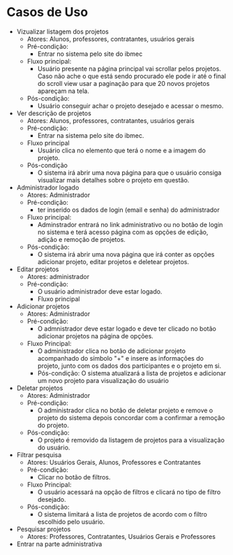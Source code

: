 # Casos de Uso
- Vizualizar listagem dos projetos
    - Atores: Alunos, professores, contratantes, usuários gerais
    - Pré-condição:
        - Entrar no sistema pelo site do ibmec
    - Fluxo principal:
        - Usuário presente na página principal vai scrollar pelos projetos. Caso não ache o que está sendo procurado ele pode ir até o final do scroll view usar a paginação para que 20 novos projetos apareçam na tela.
    - Pós-condição:
        - Usuário conseguir achar o projeto desejado e acessar o mesmo.
- Ver descrição de projetos
    - Atores: Alunos, professores, contratantes, usuários gerais
    - Pré-condição:
        - Entrar na sistema pelo site do ibmec.
    - Fluxo principal
        - Usuário clica no elemento que terá o nome e a imagem do projeto.
    - Pós-condição
        - O sistema irá abrir uma nova página para que o usuário consiga visualizar mais detalhes sobre o projeto em questão.
- Administrador logado
    - Atores: Administrador
    - Pré-condição:
        - ter inserido os dados de login (email e senha) do administrador
    - Fluxo principal:
        -  Adminstrador entrará no link administrativo ou no botão de login no sistema e terá acesso página com as opções de edição, adição e remoção de projetos.
    - Pós-condição:
        - O sistema irá abrir uma nova página que irá conter as opções adicionar projeto, editar projetos e deletear projetos.
- Editar projetos
    - Atores: administrador
    - Pré-condição:
        - O usuário administrador deve estar logado.
        - Fluxo principal 
- Adicionar projetos
    - Atores: Administrador
    - Pré-condição:
        - O admnistrador deve estar logado e deve ter clicado no botão adicionar projetos na página de opções.
    - Fluxo Principal:
        - O administrador clica no botão de adicionar projeto acompanhado do símbolo "+" e insere as informações do projeto, junto com os dados dos participantes e o projeto em si.
        - Pós-condição: O sistema atualizará a lista de projetos e adicionar um novo projeto para visualização do usuário
- Deletar projetos
    - Atores: Administrador
    - Pré-condição:
        - O administrador clica no botão de deletar projeto e remove o projeto do sistema depois concordar com a confirmar a remoção do projeto.
   - Pós-condição:
       - O projeto é removido da listagem de projetos para a visualização do usuário.
- Filtrar pesquisa
    - Atores: Usuários Gerais, Alunos, Professores e Contratantes
    - Pré-condição:
      -  Clicar no botão de filtros.
    - Fluxo Principal:
        -  O usuário acessará na opção de filtros e clicará no tipo de filtro desejado.
    - Pós-condição:
        -  O sistema limitará a lista de projetos de acordo com o filtro escolhido pelo usuário.
- Pesquisar projetos
    - Atores: Professores, Contratantes, Usuários Gerais e Professores
- Entrar na parte administrativa

